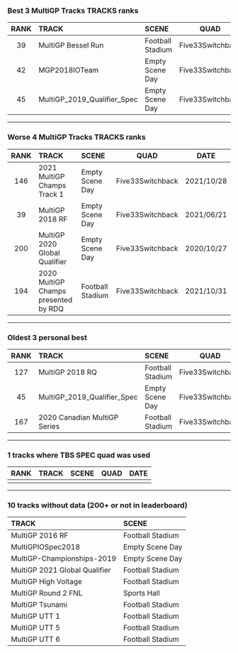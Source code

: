 ### Best 3 MultiGP Tracks TRACKS ranks
|RANK|TRACK|SCENE|QUAD|DATE|
|:---:|:---|:---|:---:|:---:|
|39|MultiGP Bessel Run|Football Stadium|Five33Switchback|2021/09/20|
|42|MGP2018IOTeam|Empty Scene Day|Five33Switchback|2021/05/23|
|45|MultiGP_2019_Qualifier_Spec|Empty Scene Day|Five33Switchback|2020/07/20|
---
### Worse 4 MultiGP Tracks TRACKS ranks
|RANK|TRACK|SCENE|QUAD|DATE|
|:---:|:---|:---|:---:|:---:|
|146|2021 MultiGP Champs Track 1|Empty Scene Day|Five33Switchback|2021/10/28|
|39|MultiGP 2018 RF|Empty Scene Day|Five33Switchback|2021/06/21|
|200|MultiGP 2020 Global Qualifier|Empty Scene Day|Five33Switchback|2020/10/27|
|194|2020 MultiGP Champs presented by RDQ|Football Stadium|Five33Switchback|2021/10/31|
---
### Oldest 3 personal best
|RANK|TRACK|SCENE|QUAD|DATE|
|:---:|:---|:---|:---:|:---:|
|127|MultiGP 2018 RQ|Football Stadium|Five33Switchback|2020/07/20|
|45|MultiGP_2019_Qualifier_Spec|Empty Scene Day|Five33Switchback|2020/07/20|
|167|2020 Canadian MultiGP Series|Football Stadium|Five33Switchback|2020/07/25|
---
### 1 tracks where TBS SPEC quad was used
|RANK|TRACK|SCENE|QUAD|DATE|
|:---:|:---|:---|:---:|:---:|
||||||
---
### 10 tracks without data (200+ or not in leaderboard)
|TRACK|SCENE|
|:---|:---|
|MultiGP 2016 RF|Football Stadium|
|MultiGPIOSpec2018|Empty Scene Day|
|MultiGP-Championships-2019|Empty Scene Day|
|MultiGP 2021 Global Qualifier|Football Stadium|
|MultiGP High Voltage|Football Stadium|
|MultiGP Round 2 FNL|Sports Hall|
|MultiGP Tsunami|Football Stadium|
|MultiGP UTT 1|Football Stadium|
|MultiGP UTT 5|Football Stadium|
|MultiGP UTT 6|Football Stadium|
